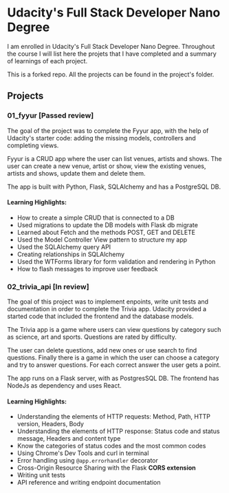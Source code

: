 # Udacity's Full Stack Developer Nano Degree

I am enrolled in Udacity's Full Stack Developer Nano Degree. Throughout the course I will list here the projets that I have completed and a summary of learnings of each project.

This is a forked repo. All the projects can be found in the project's folder.

## Projects

### 01_fyyur [Passed review]
The goal of the project was to complete the Fyyur app, with the help of Udacity's starter code: adding the missing models, controllers and completing views.

Fyyur is a CRUD app where the user can list venues, artists and shows. The user can create a new venue, artist or show, view the existing venues, artists and shows, update them and delete them.

The app is built with Python, Flask, SQLAlchemy and has a PostgreSQL DB.

#### Learning Highlights:
- How to create a simple CRUD that is connected to a DB 
- Used migrations to update the DB models with Flask db migrate
- Learned about Fetch and the methods POST, GET and DELETE
- Used the Model Controller View pattern to structure my app
- Used the SQLAlchemy query API
- Creating relationships in SQLAlchemy
- Used the WTForms library for form validation and rendering in Python
- How to flash messages to improve user feedback


### 02_trivia_api [In review]
The goal of this project was to implement enpoints, write unit tests and documentation in order to complete the Trivia app. 
Udacity provided a started code that included the frontend and the database models. 

The Trivia app is a game where users can view questions by category such as science, art and sports. Questions are rated by difficulty.

The user can delete questions, add new ones or use search to find questions. Finally there is a game in which the user can choose a category and try to answer questions. For each correct answer the user gets a point.

The app runs on a Flask server, with as PostgresSQL DB. The frontend has NodeJs as dependency and uses React.

#### Learning Highlights:
- Understanding the elements of HTTP requests: Method, Path, HTTP version, Headers, Body
- Understanding the elements of HTTP response: Status code and status message, Headers and content type
- Know the categories of status codes and the most common codes
- Using Chrome's Dev Tools and curl in terminal
- Error handling using `@app.errorhandler` decorator
- Cross-Origin Resource Sharing with the Flask **CORS extension**
- Writing unit tests
- API reference and writing endpoint documentation


